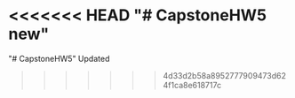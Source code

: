 <<<<<<< HEAD
"# CapstoneHW5 new" 
=======
"# CapstoneHW5" 
Updated
>>>>>>> 4d33d2b58a8952777909473d624f1ca8e618717c
